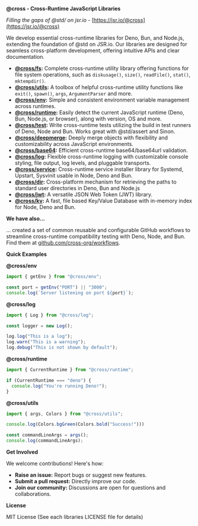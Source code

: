 **@cross - Cross-Runtime JavaScript Libraries**

*Filling the gaps of @std/ on jsr.io* - [https://jsr.io/@cross](https://jsr.io/@cross)

We develop essential cross-runtime libraries for Deno, Bun, and Node.js, extending the foundation of @std on JSR.io.  Our libraries are designed for seamless cross-platform development, offering intuitive APIs and clear documentation.

* **[@cross/fs](https://github.com/cross-org/fs):** Complete cross-runtime utility library offering functions for file system operations, such as `diskusage()`, `size()`, `readFile()`, `stat()`, `mktempdir()`.
* **[@cross/utils](https://github.com/cross-org/utils):** A toolbox of helpful cross-runtime utility functions like `exit()`, `spawn()`, `args`, `ArgumentParser` and more.
* **[@cross/env](https://github.com/cross-org/env):** Simple and consistent environment variable management across runtimes.
* **[@cross/runtime](https://github.com/cross-org/runtime):** Easily detect the current JavaScript runtime (Deno, Bun, Node.js, or browser), along with version, OS and more.
* **[@cross/test](https://github.com/cross-org/test):** Write cross-runtime tests utilizing the build in test runners of Deno, Node and Bun. Works great with @std/assert and Sinon.
* **[@cross/deepmerge](https://github.com/cross-org/deepmerge):** Deeply merge objects with flexibility and customizability across JavaScript environments.
* **[@cross/base64](https://github.com/cross-org/base64):** Efficient cross-runtime base64/base64url validation.
* **[@cross/log](https://github.com/cross-org/log):** Flexible cross-runtime logging with customizable console styling, file output, log levels, and pluggable transports.
* **[@cross/service](https://github.com/cross-org/service):** Cross-runtime service installer library for Systemd, Upstart, Sysvinit usable in Node, Deno and Bun.
* **[@cross/dir](https://github.com/cross-org/dir):** Cross-platform mechanism for retrieving the paths to standard user directories in Deno, Bun and Node.js
* **[@cross/jwt](https://github.com/cross-org/jwt):** A versatile JSON Web Token (JWT) library.
* **[@cross/kv](https://github.com/cross-org/kv):** A fast, file based Key/Value Database with in-memory index for Node, Deno and Bun.
  
**We have also...**

... created a set of common reusable and configurable GitHub workflows to streamline cross-runtime compatibility testing with Deno, Node, and Bun. Find them at [github.com/cross-org/workflows](https://github.com/cross-org/workflows).

**Quick Examples**

**@cross/env**

```typescript
import { getEnv } from "@cross/env";

const port = getEnv("PORT") || "3000";
console.log(`Server listening on port ${port}`);
```

**@cross/log**

```typescript
import { Log } from "@cross/log";

const logger = new Log();

log.log("This is a log");
log.warn("This is a warning");
log.debug("This is not shown by default");
```

**@cross/runtime**

```typescript
import { CurrentRuntime } from "@cross/runtime";

if (CurrentRuntime === "deno") {
  console.log("You're running Deno!");
}
```

**@cross/utils**

```typescript
import { args, Colors } from "@cross/utils";

console.log(Colors.bgGreen(Colors.bold("Success!")))

const commandLineArgs = args();
console.log(commandLineArgs);
```

**Get Involved**

We welcome contributions! Here's how:

* **Raise an issue:** Report bugs or suggest new features.
* **Submit a pull request:**  Directly improve our code.
* **Join our community:**  Discussions are open for questions and collaborations.

**License**

MIT License (See each libraries LICENSE file for details)
